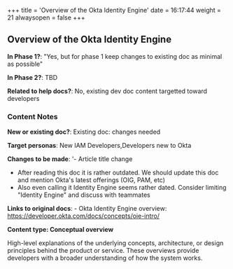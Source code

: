 +++
title = 'Overview of the Okta Identity Engine'
date = 16:17:44
weight = 21
alwaysopen = false
+++

## Overview of the Okta Identity Engine

**In Phase 1?**: "Yes, but for phase 1 keep changes to existing doc as minimal as possible"

**In Phase 2?**: TBD

**Related to help docs?**: No, existing dev doc content targetted toward developers



### Content Notes

**New or existing doc?**: Existing doc: changes needed

**Target personas**: New IAM Developers,Developers new to Okta

**Changes to be made**: '- Article title change
- After reading this doc it is rather outdated. We should update this doc and mention Okta's latest offerings (OIG, PAM, etc)
- Also even calling it Identity Engine seems rather dated. Consider limiting "Identity Engine" and discuss with teammates

**Links to original docs**: - Okta Identity Engine overview: https://developer.okta.com/docs/concepts/oie-intro/

**Content type: Conceptual overview**

High-level explanations of the underlying concepts, architecture, or design principles behind the product or service. These overviews provide developers with a broader understanding of how the system works.


